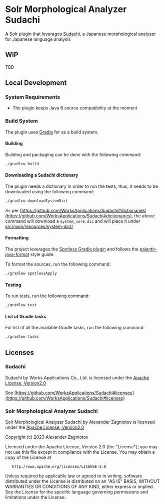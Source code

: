 # Solr Morphological Analyzer Sudachi
A Solr plugin that leverages [Sudachi](https://github.com/WorksApplications/Sudachi), a Japanese morphological analyzer for Japanese language analysis

## WiP

TBD

## Local Development

### System Requirements

- The plugin keeps Java 8 source compatibility at the moment

### Build System

The plugin uses [Gradle](https://gradle.org/) for as a build system.

#### Building

Building and packaging can be done with the following command:

```bash
./gradlew build
```

#### Downloading a Sudachi dictionary

The plugin needs a dictionary in order to run the tests, thus, it needs to be downloaded using the following command:

```bash
./gradlew downloadSystemDict
```

As per [https://github.com/WorksApplications/Sudachi#dictionaries](https://github.com/WorksApplications/Sudachi#dictionaries), the above command will download a `system_core.dic` and will place it under [src/main/resources/system-dict/](src/main/resources/system-dict)

#### Formatting

The project leverages the [Spotless Gradle plugin](https://github.com/diffplug/spotless/tree/main/plugin-gradle) and follows the [palantir-java-format](https://github.com/palantir/palantir-java-format) style guide.

To format the sources, run the following command:

```bash
./gradlew spotlessApply
```

#### Testing

To run tests, run the following command:

```bash
./gradlew test
```

#### List of Gradle tasks

For list of all the available Gradle tasks, run the following command:

```bash
./gradlew tasks
```

## Licenses

### Sudachi

Sudachi by Works Applications Co., Ltd. is licensed under the [Apache License, Version2.0](http://www.apache.org/licenses/LICENSE-2.0.html)

See [https://github.com/WorksApplications/Sudachi#licenses](https://github.com/WorksApplications/Sudachi#licenses)

### Solr Morphological Analyzer Sudachi

Solr Morphological Analyzer Sudachi by Alexander Zagniotov is licensed under the [Apache License, Version2.0](http://www.apache.org/licenses/LICENSE-2.0.html)

Copyright (c) 2023 Alexander Zagniotov

Licensed under the Apache License, Version 2.0 (the "License");
you may not use this file except in compliance with the License.
You may obtain a copy of the License at

       http://www.apache.org/licenses/LICENSE-2.0

Unless required by applicable law or agreed to in writing, software
distributed under the License is distributed on an "AS IS" BASIS,
WITHOUT WARRANTIES OR CONDITIONS OF ANY KIND, either express or implied.
See the License for the specific language governing permissions and
limitations under the License.
